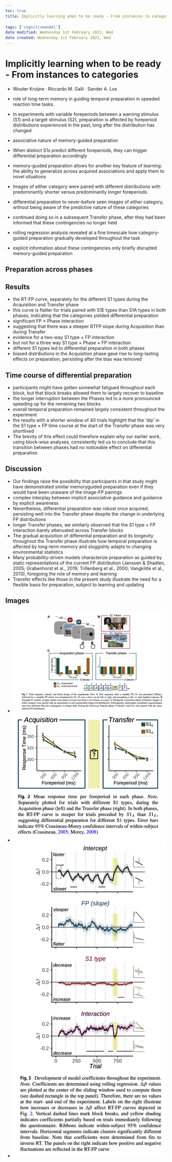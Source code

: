 ```yaml
---
toc: true
title: Implicitly learning when to be ready - From instances to categories

tags: ['cognitivemodel']
date modified: Wednesday 1st February 2023, Wed
date created: Wednesday 1st February 2023, Wed
---
```


# Implicitly learning when to be ready - From instances to categories
- Wouter Kruijne · Riccardo M. Galli · Sander A. Los


- role of long-term memory in guiding temporal preparation in speeded reaction time tasks.
- In experiments with variable foreperiods between a warning stimulus (S1) and a target stimulus (S2), preparation is affected by foreperiod distributions experienced in the past, long after the distribution has changed
- associative nature of memory-guided preparation
- When distinct S1s predict different foreperiods, they can trigger differential preparation accordingly
- memory-guided preparation allows for another key feature of learning: the ability to generalize across acquired associations and apply them to novel situations
- Images of either category were paired with different distributions with predominantly shorter versus predominantly longer foreperiods.
- differential preparation to never-before seen images of either category, without being aware of the predictive nature of these categories
- continued doing so in a subsequent Transfer phase, after they had been informed that these contingencies no longer held
- rolling regression analysis revealed at a fine timescale how category-guided preparation gradually developed throughout the task
- explicit information about these contingencies only briefly disrupted memory-guided preparation

## Preparation across phases

## Results
- the RT-FP curve, separately for the different S1 types during the Acquisition and Transfer phase
- this curve is flatter for trials paired with S1E types than S1A types in both phases, indicating that the categories yielded differential preparation
- significant FP × Phase interaction
- suggesting that there was a steeper RTFP slope during Acquisition than during Transfer
- evidence for a two-way S1 type × FP interaction
- but not for a three way S1 type × Phase × FP interaction
- different S1 types led to differential preparation in both phases
- biased distributions in the Acquisition phase gave rise to long-lasting effects on preparation, persisting after the bias was removed

## Time course of differential preparation
- participants might have gotten somewhat fatigued throughout each block, but that block breaks allowed them to largely recover to baseline
- the longer interruption between the Phases led to a more pronounced speeding up for the remaining two blocks
- overall temporal preparation remained largely consistent throughout the experiment
- the results with a shorter window of 40 trials highlight that the 'dip' in the S1 type × FP time course at the start of the Transfer phase was very shortlived
- The brevity of this effect could therefore explain why our earlier work, using block-wise analyses, consistently led us to conclude that this transition between phases had no noticeable effect on differential preparation

## Discussion
- Our findings raise the possibility that participants in that study might have demonstrated similar memoryguided preparation even if they would have been unaware of the image-FP pairings
- complex interplay between implicit associative guidance and guidance by explicit awareness
- Nevertheless, differential preparation was robust once acquired, persisting well into the Transfer phase despite the change in underlying FP distributions
- longer Transfer phases, we similarly observed that the S1 type × FP interaction barely attenuated across Transfer blocks
- The gradual acquisition of differential preparation and its longevity throughout the Transfer phase illustrate how temporal preparation is affected by long-term memory and sluggishly adapts to changing environmental statistics
- Many probability-driven models characterize preparation as guided by static representations of the current FP distribution (Janssen & Shadlen, 2005; Grabenhorst et al., 2019; Trillenberg et al., 2000; Vangkilde et al., 2013), foregoing the role of memory and learning
- Transfer effects like those in the present study illustrate the need for a flexible basis for preparation, subject to learning and updating

## Images
- ![](../images/Pasted%20image%2020230201120247.png)
- ![](../images/Pasted%20image%2020230201120302.png)
- ![](../images/Pasted%20image%2020230201120312.png)




